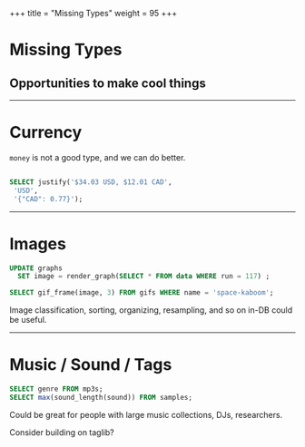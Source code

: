 +++
title = "Missing Types"
weight = 95
+++

# Missing Types
## Opportunities to make cool things

---

# Currency

`money` is not a good type, and we can do better.

````sql

SELECT justify('$34.03 USD, $12.01 CAD', 
 'USD',
 '{"CAD": 0.77}');

````

---
# Images

````sql
UPDATE graphs 
  SET image = render_graph(SELECT * FROM data WHERE run = 117) ;
````

````sql
SELECT gif_frame(image, 3) FROM gifs WHERE name = 'space-kaboom';
````

Image classification, sorting, organizing, resampling, and so on in-DB could be useful.

---

# Music / Sound / Tags

````sql
SELECT genre FROM mp3s;
SELECT max(sound_length(sound)) FROM samples;
````

Could be great for people with large music collections, DJs, researchers.

Consider building on taglib?

